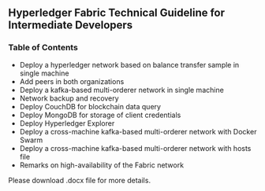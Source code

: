 ## Hyperledger Fabric Technical Guideline for Intermediate Developers

### Table of Contents
*	Deploy a hyperledger network based on balance transfer sample in single machine
*	Add peers in both organizations
*	Deploy a kafka-based multi-orderer network in single machine
*	Network backup and recovery
*	Deploy CouchDB for blockchain data query
*	Deploy MongoDB for storage of client credentials
*	Deploy Hyperledger Explorer
*	Deploy a cross-machine kafka-based multi-orderer network with Docker Swarm
*	Deploy a cross-machine kafka-based multi-orderer network with hosts file
*	Remarks on high-availability of the Fabric network

Please download .docx file for more details.
